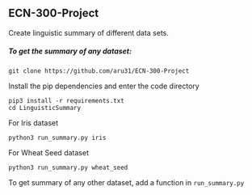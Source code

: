 ## ECN-300-Project

Create linguistic summary of different data sets.

##### To get the summary of any dataset:
```
git clone https://github.com/aru31/ECN-300-Project
```

Install the pip dependencies and enter the code directory
```
pip3 install -r requirements.txt
cd LinguisticSummary
```

For Iris dataset
```
python3 run_summary.py iris
```

For Wheat Seed dataset
```
python3 run_summary.py wheat_seed
```

To get summary of any other dataset, add a function in `run_summary.py`

